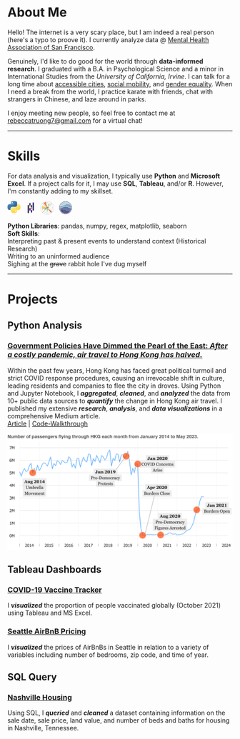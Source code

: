 # About Me
Hello! The internet is a very scary place, but I am indeed a real person (here's a typo to proove it). I currently analyze data @ [Mental Health Association of San Francisco](https://www.mentalhealthsf.org/). 

Genuinely, I'd like to do good for the world through **data-informed research**. I graduated with a B.A. in Psychological Science and a minor in International Studies from the *University of California, Irvine*. I can talk for a long time about [accessible cities](https://www.youtube.com/c/NotJustBikes), [social mobility](https://opportunityinsights.org/), and [gender equality](https://youtu.be/GuWr-v3TOO8?si=RD4CB7WyoVOd1f4O). When I need a break from the world, I practice karate with friends, chat with strangers in Chinese, and laze around in parks.  

I enjoy meeting new people, so feel free to contact me at [rebeccatruong7@gmail.com](mailto:rebeccatruong7@gmail.com) for a virtual chat!

---

# Skills
For data analysis and visualization, I typically use **Python** and **Microsoft Excel**. If a project calls for it, I may use **SQL**, **Tableau**, and/or **R**. However, I'm constantly adding to my skillset.   

<img src="/assets/img/python.png" width="30" height="30">&nbsp;&nbsp;
<img src="/assets/img/pandas.png" width="20" height="30">&nbsp;&nbsp;
<img src="/assets/img/matplotlib.png" width="30" height="30">&nbsp;&nbsp;
<img src="/assets/img/seaborn.png" width="30" height="30">   

**Python Libraries**: pandas, numpy, regex, matplotlib, seaborn     
**Soft Skills**:   
   Interpreting past & present events to understand context (Historical Research)   
   Writing to an uninformed audience   
   Sighing at the ~~grave~~ rabbit hole I've dug myself   

---

# Projects 

## Python Analysis 
### [Government Policies Have Dimmed the Pearl of the East:   *After a costly pandemic, air travel to Hong Kong has halved.*](https://medium.com/@rebeccatruong7/government-policies-have-dimmed-the-pearl-of-the-east-bd0f1a855536)
Within the past few years, Hong Kong has faced great political turmoil and strict COVID response procedures, causing an irrevocable shift in culture, leading residents and companies to flee the city in droves. Using Python and Jupyter Notebook, I **_aggregated_**, **_cleaned_**, and **_analyzed_** the data from 10+ public data sources to **_quantify_** the change in Hong Kong air travel. I published my extensive **_research_**, **_analysis_**, and **_data visualizations_** in a comprehensive Medium article.     
[Article](https://medium.com/@rebeccatruong7/government-policies-have-dimmed-the-pearl-of-the-east-bd0f1a855536) | [Code-Walkthrough](https://github.com/rebeccatruong7/Data-Projects/blob/main/HKG%20Code%20Walkthrough.ipynb)   

[![Hong Kong Air Traffic Timeline!](assets/img/hkthumbnail_small.png)](https://medium.com/@rebeccatruong7/government-policies-have-dimmed-the-pearl-of-the-east-bd0f1a855536)

## Tableau Dashboards
### [COVID-19 Vaccine Tracker](https://public.tableau.com/views/COVIDDashboard_16911063239220/GlobalVaccineTracker?:language=en-US&:display_count=n&:origin=viz_share_link) 
I **_visualized_** the proportion of people vaccinated globally (October 2021) using Tableau and MS Excel.

### [Seattle AirBnB Pricing](https://public.tableau.com/views/AirBnBFullProject_16555083090270/Dashboard1?:language=en-US&:display_count=n&:origin=viz_share_link ) 
I **_visualized_** the prices of AirBnBs in Seattle in relation to a variety of variables including number of bedrooms, zip code, and time of year. 
 
## SQL Query
### [Nashville Housing](https://github.com/rebeccatruong7/Data-Projects/blob/main/Nashville%20Housing%20Data%20Cleaning%20Queries.sql) 
Using SQL, I **_queried_** and **_cleaned_** a dataset containing information on the sale date, sale price, land value, and number of beds and baths for housing in Nashville, Tennessee.
